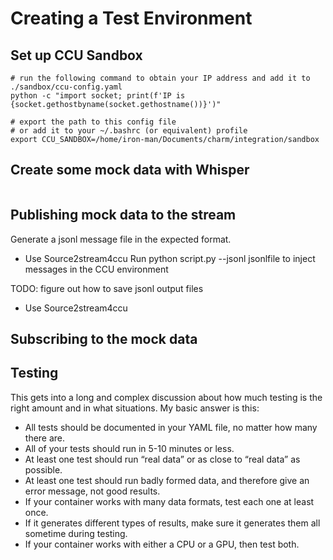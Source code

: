 # Creating a Test Environment
## Set up CCU Sandbox
```
# run the following command to obtain your IP address and add it to ./sandbox/ccu-config.yaml
python -c "import socket; print(f'IP is {socket.gethostbyname(socket.gethostname())}')"

# export the path to this config file
# or add it to your ~/.bashrc (or equivalent) profile
export CCU_SANDBOX=/home/iron-man/Documents/charm/integration/sandbox
```

## Create some mock data with Whisper
```

```

## Publishing mock data to the stream
Generate a jsonl message file in the expected format.
- Use Source2stream4ccu
Run python script.py --jsonl jsonlfile to inject messages in the CCU environment

TODO: figure out how to save jsonl output files
- Use Source2stream4ccu


## Subscribing to the mock data

## Testing
This gets into a long and complex discussion about how much testing is the right amount and in what situations. My
basic answer is this:
- All tests should be documented in your YAML file, no matter how many there are.
- All of your tests should run in 5-10 minutes or less.
- At least one test should run “real data” or as close to “real data” as possible.
- At least one test should run badly formed data, and therefore give an error message, not good results.
- If your container works with many data formats, test each one at least once.
- If it generates different types of results, make sure it generates them all sometime during testing.
- If your container works with either a CPU or a GPU, then test both.